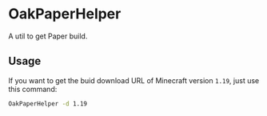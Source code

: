 # OakPaperHelper

A util to get Paper build.

## Usage

If you want to get the buid download URL of Minecraft version `1.19`, just use this command:

```bash
OakPaperHelper -d 1.19
```
